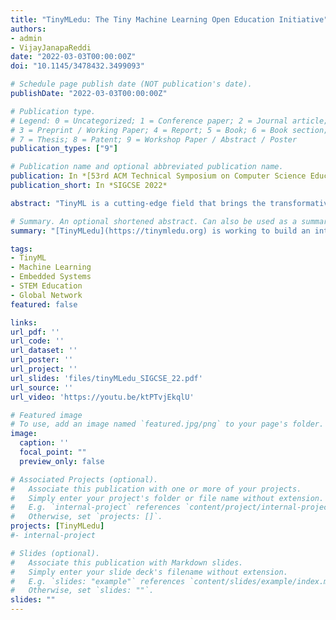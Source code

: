 ```yaml
---
title: "TinyMLedu: The Tiny Machine Learning Open Education Initiative"
authors:
- admin
- VijayJanapaReddi
date: "2022-03-03T00:00:00Z"
doi: "10.1145/3478432.3499093"

# Schedule page publish date (NOT publication's date).
publishDate: "2022-03-03T00:00:00Z"

# Publication type.
# Legend: 0 = Uncategorized; 1 = Conference paper; 2 = Journal article;
# 3 = Preprint / Working Paper; 4 = Report; 5 = Book; 6 = Book section;
# 7 = Thesis; 8 = Patent; 9 = Workshop Paper / Abstract / Poster
publication_types: ["9"]

# Publication name and optional abbreviated publication name.
publication: In *[53rd ACM Technical Symposium on Computer Science Education (SIGCSE 2022)](https://sigcse2022.sigcse.org/)*
publication_short: In *SIGCSE 2022*

abstract: "TinyML is a cutting-edge field that brings the transformative power of machine learning (ML) to the performance and power-constrained domain of embedded systems. This opens new avenues of opportunity for a smarter and cheaper internet of things (IoT). TinyML is also a great educational tool as it touches on topics from across the computer science curriculum, ranging from machine learning to embedded systems. [TinyMLedu](https://tinymledu.org) is working to build an international coalition of researchers and practitioners advancing TinyML in the developing world, and to develop and share high-quality, open-access educational materials globally. To date, we have helped launch two courses derived from our materials, taught in Portuguese in Brazil, held an outreach workshop for middle and high school teachers and students of the Navajo nation, and launched an Academic Network of over 20 universities from around the globe. Moving forward we want to grow our impact by helping develop more workshops and courses, in more languages, targeting an even broader audience, to introduce the world to TinyML."

# Summary. An optional shortened abstract. Can also be used as a summary for an extended abstract or poster etc.
summary: "[TinyMLedu](https://tinymledu.org) is working to build an international coalition of researchers and practitioners advancing TinyML in the developing world, and to develop and share high-quality, open-access educational materials globally."

tags:
- TinyML
- Machine Learning
- Embedded Systems
- STEM Education
- Global Network
featured: false

links:
url_pdf: ''
url_code: ''
url_dataset: ''
url_poster: ''
url_project: ''
url_slides: 'files/tinyMLedu_SIGCSE_22.pdf'
url_source: ''
url_video: 'https://youtu.be/ktPTvjEkqlU'

# Featured image
# To use, add an image named `featured.jpg/png` to your page's folder. 
image:
  caption: ''
  focal_point: ""
  preview_only: false

# Associated Projects (optional).
#   Associate this publication with one or more of your projects.
#   Simply enter your project's folder or file name without extension.
#   E.g. `internal-project` references `content/project/internal-project/index.md`.
#   Otherwise, set `projects: []`.
projects: [TinyMLedu]
#- internal-project

# Slides (optional).
#   Associate this publication with Markdown slides.
#   Simply enter your slide deck's filename without extension.
#   E.g. `slides: "example"` references `content/slides/example/index.md`.
#   Otherwise, set `slides: ""`.
slides: ""
---
```


<!-- {{% alert note %}}
Click the *Cite* button above to demo the feature to enable visitors to import publication metadata into their reference management software.
{{% /alert %}}

{{% alert note %}}
Click the *Slides* button above to demo Academic's Markdown slides feature.
{{% /alert %}} -->

<!-- Supplementary notes can be added here, including [code and math](https://sourcethemes.com/academic/docs/writing-markdown-latex/). -->


